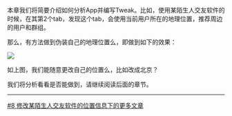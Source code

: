 本章我们将简要介绍如何分析App并编写Tweak。比如，使用某陌生人交友软件的时候，在其第2个tab，发现这个tab，会使用当前用户所在的地理位置，推荐周边的用户和群组。

那么，有方法做到伪装自己的地理位置么，即做到如下的效果：

![](https://farm3.staticflickr.com/2899/14324468961_aa08320ca6_c.jpg)

如上图，我们能随意更改自己的位置么，比如改成北京？

我们将分析看看是否能做到，请继续阅读后面的章节。





***
[#8 修改某陌生人交友软件的位置信息下的更多文章](http://security.ios-wiki.com/issue-8/)